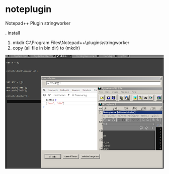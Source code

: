 # noteplugin

Notepad++ Plugin  stringworker

. install

1. mkdir C:\Program Files\Notepad++\plugins\stringworker
2. copy (all file in bin dir) to (mkdir)


![ex_screenshot](./img/screen.png)
